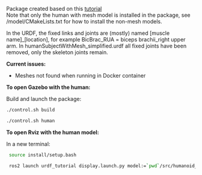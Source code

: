 Package created based on this [tutorial](https://docs.ros.org/en/jazzy/Tutorials/Beginner-Client-Libraries/Creating-Your-First-ROS2-Package.html)\
Note that only the human with mesh model is installed in the package, see /model/CMakeLists.txt for how to install the non-mesh models.

In the URDF, the fixed links and joints are (mostly) named [muscle name]_[location], for example BicBrac_RUA = biceps brachii_right upper arm. In humanSubjectWithMesh_simplified.urdf all fixed joints have been removed, only the skeleton joints remain.


**Current issues:**
* Meshes not found when running in Docker container


**To open Gazebo with the human:**

Build and launch the package:

```bash
./control.sh build
```

```bash
./control.sh human
```


**To open Rviz with the human model:**

In a new terminal:

```bash
 source install/setup.bash
```

```bash
 ros2 launch urdf_tutorial display.launch.py model:=`pwd`/src/humanoid_robot/model/human-gazebo/humanSubjectWithMeshes/humanSubjectWithMesh_simplified.urdf
```
